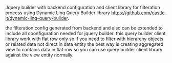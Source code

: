 Jquery builder with backend configuration and client library for filteration process 
using Dynamic Linq Query Builder library https://github.com/castle-it/dynamic-linq-query-builder.

the filteration config generated from backend and also can be extended to include all coonfiguration needed for jquery builder.
this query builder client library work with flat row only so if you need to filter with 
hierarchy objects or related data not direct in data entity 
the best way is creating aggregated view to contains data in flat row 
so you can use query builder client library against the view entity normally.
